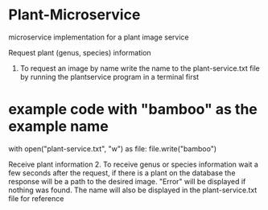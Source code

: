 # Plant-Microservice
microservice implementation for a plant image service

Request plant (genus, species) information
1. To request an image by name write the name to the plant-service.txt file by running the plantservice program in a terminal first

# example code with "bamboo" as the example name
with open("plant-service.txt", "w") as file:
    file.write("bamboo")

Receive plant information
2. To receive genus or species information wait a few seconds after the request, if there is a plant on the database the response will be a path to the desired image. "Error" will be displayed if nothing was found. The name will also be displayed in the plant-service.txt file for reference



